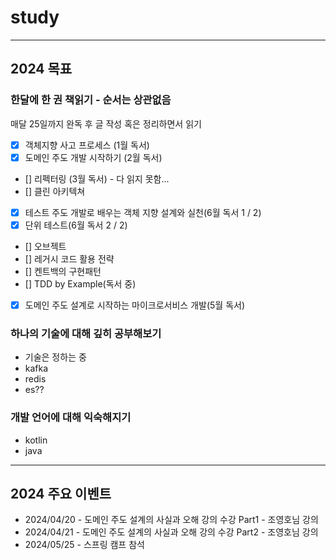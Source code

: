 # study

--- 

## 2024 목표

### 한달에 한 권 책읽기 - 순서는 상관없음

매달 25일까지 완독 후 글 작성 혹은 정리하면서 읽기

- [x] 객체지향 사고 프로세스 (1월 독서)
- [x] 도메인 주도 개발 시작하기 (2월 독서)
- [] 리펙터링 (3월 독서) - 다 읽지 못함...
- [] 클린 아키텍쳐
- [x] 테스트 주도 개발로 배우는 객체 지향 설계와 실천(6월 독서 1 / 2)
- [x] 단위 테스트(6월 독서 2 / 2)
- [] 오브젝트
- [] 레거시 코드 활용 전략
- [] 켄트백의 구현패턴
- [] TDD by Example(독서 중)
- [x] 도메인 주도 설계로 시작하는 마이크로서비스 개발(5월 독서)

### 하나의 기술에 대해 깊히 공부해보기
- 기술은 정하는 중
- kafka
- redis
- es??


### 개발 언어에 대해 익숙해지기
- kotlin
- java

---

## 2024 주요 이벤트 

- 2024/04/20 - 도메인 주도 설계의 사실과 오해 강의 수강 Part1 - 조영호님 강의
- 2024/04/21 - 도메인 주도 설계의 사실과 오해 강의 수강 Part2 - 조영호님 강의
- 2024/05/25 - 스프링 캠프 참석
